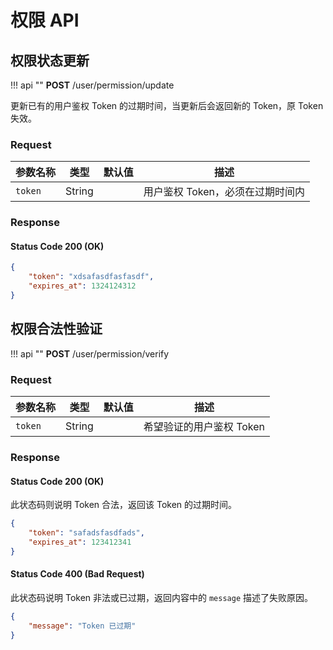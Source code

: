 # 权限 API 

## 权限状态更新

!!! api ""
    **POST** /user/permission/update
    
更新已有的用户鉴权 Token 的过期时间，当更新后会返回新的 Token，原 Token 失效。

### Request

| 参数名称 | 类型 | 默认值 | 描述 |
| --- | --- | --- | --- |
| `token` | String |  | 用户鉴权 Token，必须在过期时间内 |

### Response

#### Status Code 200 (OK)

```json
{
    "token": "xdsafasdfasfasdf",
    "expires_at": 1324124312
}
```

## 权限合法性验证

!!! api ""
    **POST** /user/permission/verify

### Request

| 参数名称 | 类型 | 默认值 | 描述 |
| --- | --- | --- | --- |
| `token` | String |  | 希望验证的用户鉴权 Token |

### Response

#### Status Code 200 (OK)

此状态码则说明 Token 合法，返回该 Token 的过期时间。

```json
{
    "token": "safadsfasdfads",
    "expires_at": 123412341
}
```

#### Status Code 400 (Bad Request)

此状态码说明 Token 非法或已过期，返回内容中的 `message` 描述了失败原因。

```json
{
    "message": "Token 已过期"
}
```

